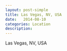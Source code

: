 ```yaml
---
layout: post-simple
title: Las Vegas, NV, USA
date:   2014-08-10
categories: Location
description: 
---
```


Las Vegas, NV, USA